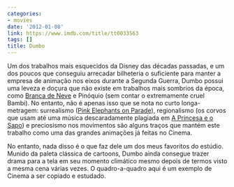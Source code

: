 ```yaml
---
categories:
- movies
date: '2012-01-08'
link: https://www.imdb.com/title/tt0033563
tags: []
title: Dumbo
---
```


Um dos trabalhos mais esquecidos da Disney das décadas passadas, e um dos poucos que conseguiu arrecadar bilheteria o suficiente para manter a empresa de animação nos eixos durante a Segunda Guerra, Dumbo possui uma leveza e doçura que não existe em trabalhos mais sombrios da época, como [Branca de Neve] e Pinóquio (sem contar o extremamente cruel Bambi). No entanto, não é apenas isso que se nota no curto longa-metragem: surrealismo ([Pink Elephants on Parade]), regionalismo (os corvos que usam até uma música descaradamente plagiada em [A Princesa e o Sapo]) e preciosismo nos movimentos são alguns traços que mantém este trabalho como uma das grandes animações já feitas no Cinema.

No entanto, nada disso é o que faz dele um dos meus favoritos do estúdio. Munido da paleta clássica de cartoons, Dumbo ainda consegue trazer drama para a tela em seu momento climático mesmo depois de termos visto a mesma cena várias vezes. O quadro-a-quadro aqui é um exemplo de Cinema a ser copiado e estudado.

[A Princesa e o Sapo]: /a-princesa-e-o-sapo
[Branca de Neve]: /branca-de-neve-e-os-sete-anoes
[Pink Elephants on Parade]: https://en.wikipedia.org/wiki/Pink_Elephants_on_Parade